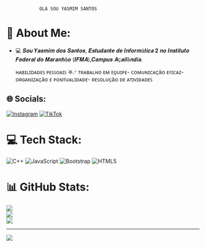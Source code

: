                 OLÁ SOU YASMIM SANTOS

# 💫 About Me:
- 💻 𝑺𝒐𝒖 𝒀𝒂𝒔𝒎𝒊𝒎 𝒅𝒐𝒔 𝑺𝒂𝒏𝒕𝒐𝒔, 𝑬𝒔𝒕𝒖𝒅𝒂𝒏𝒕𝒆 𝒅𝒆 𝑰𝒏𝒇𝒐𝒓𝒎á𝒕𝒊𝒄𝒂 𝟐 𝒏𝒐 𝑰𝒏𝒔𝒕𝒊𝒕𝒖𝒕𝒐 𝑭𝒆𝒅𝒆𝒓𝒂𝒍  𝒅𝒐 𝑴𝒂𝒓𝒂𝒏𝒉ã𝒐 (𝑰𝑭𝑴𝑨),𝑪𝒂𝒎𝒑𝒖𝒔 𝑨ç𝒂𝒊𝒍â𝒏𝒅𝒊𝒂.

  ʜᴀʙɪʟɪᴅᴀᴅᴇꜱ ᴘᴇꜱꜱᴏᴀɪꜱ ࣪𖤐.ᐟ
   ᴛʀᴀʙᴀʟʜᴏ ᴇᴍ ᴇǫᴜɪᴘᴇ-
   ᴄᴏᴍᴜɴɪᴄᴀçãᴏ ᴇꜰɪᴄᴀᴢ- 
   ᴏʀɢᴀɴɪᴢᴀçãᴏ ᴇ ᴘᴏɴᴛᴜᴀʟɪᴅᴀᴅᴇ- 
   ʀᴇꜱᴏʟᴜçãᴏ ᴅᴇ ᴀᴛɪᴠɪᴅᴀᴅᴇꜱ
  
## 🌐 Socials:
[![Instagram](https://img.shields.io/badge/Instagram-%23E4405F.svg?logo=Instagram&logoColor=white)](https://instagram.com/https://www.instagram.com/yasqzl._/profilecard/?igsh=eGFlcDE2MGw4czRu) [![TikTok](https://img.shields.io/badge/TikTok-%23000000.svg?logo=TikTok&logoColor=white)](https://tiktok.com/@https://www.tiktok.com/@ym._.45?_t=8qxpwBDlu0k&_r=1) 

# 💻 Tech Stack:
![C++](https://img.shields.io/badge/c++-%2300599C.svg?style=for-the-badge&logo=c%2B%2B&logoColor=white) ![JavaScript](https://img.shields.io/badge/javascript-%23323330.svg?style=for-the-badge&logo=javascript&logoColor=%23F7DF1E) ![Bootstrap](https://img.shields.io/badge/bootstrap-%238511FA.svg?style=for-the-badge&logo=bootstrap&logoColor=white) ![HTML5](https://img.shields.io/badge/html5-%23E34F26.svg?style=for-the-badge&logo=html5&logoColor=white)
# 📊 GitHub Stats:
![](https://github-readme-stats.vercel.app/api?username=Yasmim006&theme=rose&hide_border=false&include_all_commits=false&count_private=false)<br/>
![](https://github-readme-streak-stats.herokuapp.com/?user=Yasmim006&theme=rose&hide_border=false)<br/>
![](https://github-readme-stats.vercel.app/api/top-langs/?username=Yasmim006&theme=rose&hide_border=false&include_all_commits=false&count_private=false&layout=compact)

---
[![](https://visitcount.itsvg.in/api?id=Yasmim006&icon=0&color=5)](https://visitcount.itsvg.in)

<!-- Proudly created with GPRM ( https://gprm.itsvg.in ) -->
